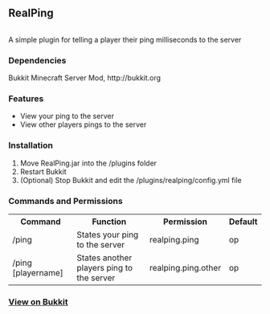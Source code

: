 <h2>RealPing</h2>
<img src="https://travis-ci.org/iaidan/realping.svg" alt="" />

A simple plugin for telling a player their ping milliseconds to the server

<h3>Dependencies</h3>
Bukkit Minecraft Server Mod, http://bukkit.org

<h3>Features</h3>
<ul>
  <li>View your ping to the server</li>
  <li>View other players pings to the server</li>
</ul>
<h3>Installation</h3>
<ol>
  <li>Move RealPing.jar into the /plugins folder</li>
  <li>Restart Bukkit</li>
  <li>(Optional) Stop Bukkit and edit the /plugins/realping/config.yml file</li>
</ol>
<h3>Commands and Permissions</h3>
<table>
  <tbody>
    <tr>
      <th>Command</th>
      <th>Function</th>
      <th>Permission</th>
      <th>Default</th>
    </tr>
    <tr>
      <td>/ping</td>
      <td>States your ping to the server</td>
      <td>realping.ping</td>
      <td>op</td>
    </tr>
    <tr>
      <td>/ping [playername]</td>
      <td>States another players ping to the server</td>
      <td>realping.ping.other</td>
      <td>op</td>
    </tr>
  </tbody>
</table>
<h3><a href="http://dev.bukkit.org/bukkit-plugins/realping/">View on Bukkit</a></h3>
